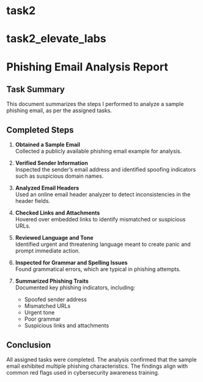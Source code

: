 # task2
# task2_elevate_labs

# Phishing Email Analysis Report

## Task Summary

This document summarizes the steps I performed to analyze a sample phishing email, as per the assigned tasks.

## Completed Steps

1. **Obtained a Sample Email**  
   Collected a publicly available phishing email example for analysis.

2. **Verified Sender Information**  
   Inspected the sender’s email address and identified spoofing indicators such as suspicious domain names.

3. **Analyzed Email Headers**  
   Used an online email header analyzer to detect inconsistencies in the header fields.

4. **Checked Links and Attachments**  
   Hovered over embedded links to identify mismatched or suspicious URLs. 

5. **Reviewed Language and Tone**  
   Identified urgent and threatening language meant to create panic and prompt immediate action.

6. **Inspected for Grammar and Spelling Issues**  
   Found grammatical errors, which are typical in phishing attempts.

7. **Summarized Phishing Traits**  
   Documented key phishing indicators, including:
   - Spoofed sender address  
   - Mismatched URLs  
   - Urgent tone  
   - Poor grammar  
   - Suspicious links and attachments

## Conclusion

All assigned tasks were completed. The analysis confirmed that the sample email exhibited multiple phishing characteristics. The findings align with common red flags used in cybersecurity awareness training.
